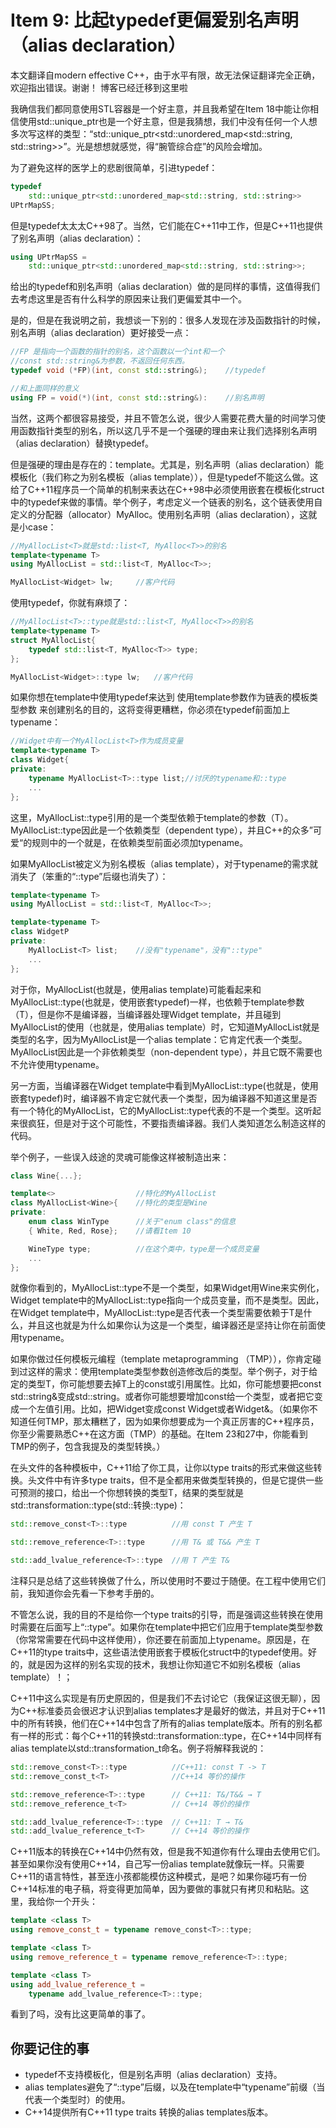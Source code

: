 # Item 9: 比起typedef更偏爱别名声明（alias declaration）

本文翻译自modern effective C++，由于水平有限，故无法保证翻译完全正确，欢迎指出错误。谢谢！
博客已经迁移到这里啦

我确信我们都同意使用STL容器是一个好主意，并且我希望在Item 18中能让你相信使用std::unique_ptr也是一个好主意，但是我猜想，我们中没有任何一个人想多次写这样的类型：“std::unique_ptr<std::unordered_map<std::string, std::string>>”。光是想想就感觉，得“腕管综合症”的风险会增加。

为了避免这样的医学上的悲剧很简单，引进typedef：
```cpp
typedef
    std::unique_ptr<std::unordered_map<std::string, std::string>>
UPtrMapSS;
```
但是typedef太太太C++98了。当然，它们能在C++11中工作，但是C++11也提供了别名声明（alias declaration）：

```cpp
using UPtrMapSS =
    std::unique_ptr<std::unordered_map<std::string, std::string>>;
```
给出的typedef和别名声明（alias declaration）做的是同样的事情，这值得我们去考虑这里是否有什么科学的原因来让我们更偏爱其中一个。

是的，但是在我说明之前，我想谈一下别的：很多人发现在涉及函数指针的时候，别名声明（alias declaration）更好接受一点：

```cpp
//FP 是指向一个函数的指针的别名，这个函数以一个int和一个
//const std::string&为参数，不返回任何东西。
typedef void (*FP)(int, const std::string&);    //typedef

//和上面同样的意义
using FP = void(*)(int, const std::string&):    //别名声明
```
当然，这两个都很容易接受，并且不管怎么说，很少人需要花费大量的时间学习使用函数指针类型的别名，所以这几乎不是一个强硬的理由来让我们选择别名声明（alias declaration）替换typedef。

但是强硬的理由是存在的：template。尤其是，别名声明（alias declaration）能模板化（我们称之为别名模板（alias template）），但是typedef不能这么做。这给了C++11程序员一个简单的机制来表达在C++98中必须使用嵌套在模板化struct中的typedef来做的事情。举个例子，考虑定义一个链表的别名，这个链表使用自定义的分配器（allocator）MyAlloc。使用别名声明（alias declaration），这就是小case：

```cpp
//MyAllocList<T>就是std::list<T, MyAlloc<T>>的别名
template<typename T>
using MyAllocList = std::list<T, MyAlloc<T>>;

MyAllocList<Widget> lw;     //客户代码
```
使用typedef，你就有麻烦了：

```cpp
//MyAllocList<T>::type就是std::list<T, MyAlloc<T>>的别名
template<typename T>
struct MyAllocList{
    typedef std::list<T, MyAlloc<T>> type;
};

MyAllocList<Widget>::type lw;   //客户代码
```
如果你想在template中使用typedef来达到 使用template参数作为链表的模板类型参数 来创建别名的目的，这将变得更糟糕，你必须在typedef前面加上typename：

```cpp
//Widget中有一个MyAllocList<T>作为成员变量
template<typename T>
class Widget{
private:
    typename MyAllocList<T>::type list;//讨厌的typename和::type
    ...
};
```
这里，MyAllocList::type引用的是一个类型依赖于template的参数（T）。MyAllocList::type因此是一个依赖类型（dependent type），并且C++的众多”可爱“的规则中的一个就是，在依赖类型前面必须加typename。

如果MyAllocList被定义为别名模板（alias template），对于typename的需求就消失了（笨重的“::type”后缀也消失了）：

```cpp
template<typename T>
using MyAllocList = std::list<T, MyAlloc<T>>;

template<typename T>
class WidgetP
private:
    MyAllocList<T> list;    //没有"typename"，没有"::type"
    ...
};
```
对于你，MyAllocList(也就是，使用alias template)可能看起来和MyAllocList::type(也就是，使用嵌套typedef)一样，也依赖于template参数（T），但是你不是编译器，当编译器处理Widget template，并且碰到MyAllocList的使用（也就是，使用alias template）时，它知道MyAllocList就是类型的名字，因为MyAllocList是一个alias template：它肯定代表一个类型。MyAllocList因此是一个非依赖类型（non-dependent type），并且它既不需要也不允许使用typename。

另一方面，当编译器在Widget template中看到MyAllocList::type(也就是，使用嵌套typedef)时，编译器不肯定它就代表一个类型，因为编译器不知道这里是否有一个特化的MyAllocList，它的MyAllocList::type代表的不是一个类型。这听起来很疯狂，但是对于这个可能性，不要指责编译器。我们人类知道怎么制造这样的代码。

举个例子，一些误入歧途的灵魂可能像这样被制造出来：

```cpp
class Wine{...};

template<>                  //特化的MyAllocList
class MyAllocList<Wine>{    //特化的类型是Wine
private:
    enum class WinType      //关于"enum class"的信息
    { White, Red, Rose};    //请看Item 10

    WineType type;          //在这个类中，type是一个成员变量
    ...
};
```
就像你看到的，MyAllocList::type不是一个类型，如果Widget用Wine来实例化，Widget template中的MyAllocList::type指向一个成员变量，而不是类型。因此，在Widget template中，MyAllocList::type是否代表一个类型需要依赖于T是什么，并且这也就是为什么如果你认为这是一个类型，编译器还是坚持让你在前面使用typename。

如果你做过任何模板元编程（template metaprogramming （TMP）），你肯定碰到过这样的需求：使用template类型参数创造修改后的类型。举个例子，对于给定的类型T，你可能想要去掉T上的const或引用属性。比如，你可能想要把const std::string&变成std::string。或者你可能想要增加const给一个类型，或者把它变成一个左值引用。比如，把Widget变成const Widget或者Widget&。（如果你不知道任何TMP，那太糟糕了，因为如果你想要成为一个真正厉害的C++程序员，你至少需要熟悉C++在这方面（TMP）的基础。在Item 23和27中，你能看到TMP的例子，包含我提及的类型转换。）

在头文件的各种模板中，C++11给了你工具，让你以type traits的形式来做这些转换。头文件中有许多type traits，但不是全都用来做类型转换的，但是它提供一些可预测的接口，给出一个你想转换的类型T，结果的类型就是std::transformation::type(std::转换::type)：

```cpp
std::remove_const<T>::type          //用 const T 产生 T

std::remove_reference<T>::type      //用 T& 或 T&& 产生 T

std::add_lvalue_reference<T>::type  //用 T 产生 T&
```
注释只是总结了这些转换做了什么，所以使用时不要过于随便。在工程中使用它们前，我知道你会先看一下参考手册的。

不管怎么说，我的目的不是给你一个type traits的引导，而是强调这些转换在使用时需要在后面写上“::type”。如果你在template中把它们应用于template类型参数（你常常需要在代码中这样使用），你还要在前面加上typename。原因是，在C++11的type traits中，这些语法使用嵌套于模板化struct中的typedef使用。好的，就是因为这样的别名实现的技术，我想让你知道它不如别名模板（alias template）！；

C++11中这么实现是有历史原因的，但是我们不去讨论它（我保证这很无聊），因为C++标准委员会很迟才认识到alias templates才是最好的做法，并且对于C++11中的所有转换，他们在C++14中包含了所有的alias template版本。所有的别名都有一样的形式：每个C++11的转换std::transformation::type，在C++14中同样有alias template以std::transformation_t命名。例子将解释我说的：

```cpp
std::remove_const<T>::type          //C++11: const T -> T
std::remove_const_t<T>              //C++14 等价的操作

std::remove_reference<T>::type      // C++11: T&/T&& → T
std::remove_reference_t<T>          // C++14 等价的操作

std::add_lvalue_reference<T>::type  // C++11: T → T&
std::add_lvalue_reference_t<T>      // C++14 等价的操作
```
C++11版本的转换在C++14中仍然有效，但是我不知道你有什么理由去使用它们。甚至如果你没有使用C++14，自己写一份alias template就像玩一样。只需要C++11的语言特性，甚至连小孩都能模仿这种模式，是吧？如果你碰巧有一份C++14标准的电子稿，将变得更加简单，因为要做的事就只有拷贝和粘贴。这里，我给你一个开头：

```cpp
template <class T>
using remove_const_t = typename remove_const<T>::type;

template <class T>
using remove_reference_t = typename remove_reference<T>::type;

template <class T>
using add_lvalue_reference_t =
    typename add_lvalue_reference<T>::type;
```
看到了吗，没有比这更简单的事了。

## 你要记住的事

- typedef不支持模板化，但是别名声明（alias declaration）支持。
- alias templates避免了“::type”后缀，以及在template中“typename”前缀（当代表一个类型时）的使用。
- C++14提供所有C++11 type traits 转换的alias templates版本。
